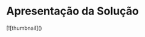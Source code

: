 # Apresentação da Solução

[![thumbnail](<a href="https://www.youtube.com/watch?v=OZXhwpcdUhk" target="_blank"></a>)

